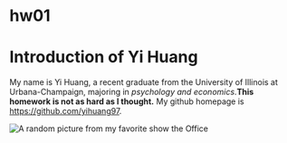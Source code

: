 # hw01

# Introduction of Yi Huang

My name is Yi Huang, a recent graduate from the University of Illinois at Urbana-Champaign, majoring in *psychology and economics*.**This homework is not as hard as I thought.** My github homepage is https://github.com/yihuang97.

![A random picture from my favorite show the Office](Dwight.jpg)